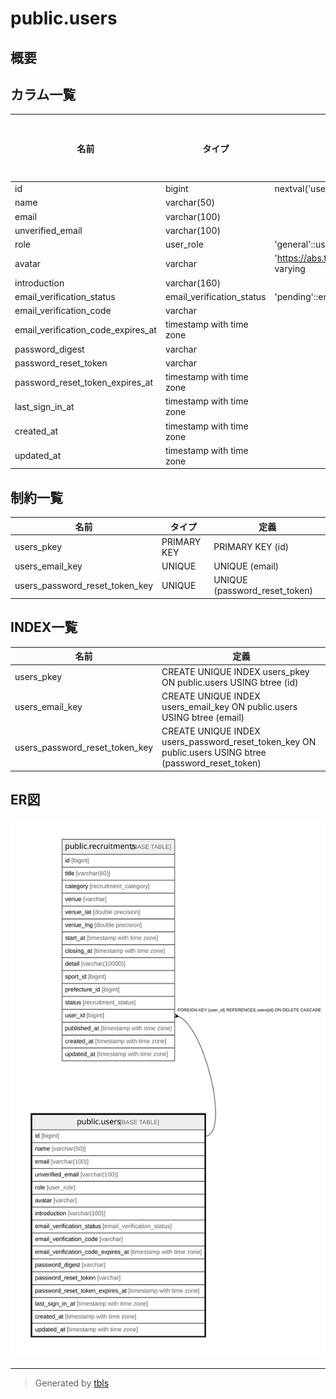 # public.users

## 概要

## カラム一覧

| 名前 | タイプ | デフォルト値 | Nullable | 子テーブル | 親テーブル | コメント |
| ---- | ------ | ------------ | -------- | ---------- | ---------- | -------- |
| id | bigint | nextval('users_id_seq'::regclass) | false | [public.recruitments](public.recruitments.md) |  |  |
| name | varchar(50) |  | false |  |  |  |
| email | varchar(100) |  | false |  |  |  |
| unverified_email | varchar(100) |  | true |  |  |  |
| role | user_role | 'general'::user_role | false |  |  |  |
| avatar | varchar | 'https://abs.twimg.com/sticky/default_profile_images/default_profile.png'::character varying | false |  |  |  |
| introduction | varchar(160) |  | true |  |  |  |
| email_verification_status | email_verification_status | 'pending'::email_verification_status | false |  |  |  |
| email_verification_code | varchar |  | true |  |  |  |
| email_verification_code_expires_at | timestamp with time zone |  | true |  |  |  |
| password_digest | varchar |  | true |  |  |  |
| password_reset_token | varchar |  | true |  |  |  |
| password_reset_token_expires_at | timestamp with time zone |  | true |  |  |  |
| last_sign_in_at | timestamp with time zone |  | true |  |  |  |
| created_at | timestamp with time zone |  | false |  |  |  |
| updated_at | timestamp with time zone |  | false |  |  |  |

## 制約一覧

| 名前 | タイプ | 定義 |
| ---- | ---- | ---------- |
| users_pkey | PRIMARY KEY | PRIMARY KEY (id) |
| users_email_key | UNIQUE | UNIQUE (email) |
| users_password_reset_token_key | UNIQUE | UNIQUE (password_reset_token) |

## INDEX一覧

| 名前 | 定義 |
| ---- | ---------- |
| users_pkey | CREATE UNIQUE INDEX users_pkey ON public.users USING btree (id) |
| users_email_key | CREATE UNIQUE INDEX users_email_key ON public.users USING btree (email) |
| users_password_reset_token_key | CREATE UNIQUE INDEX users_password_reset_token_key ON public.users USING btree (password_reset_token) |

## ER図

![er](public.users.svg)

---

> Generated by [tbls](https://github.com/k1LoW/tbls)
